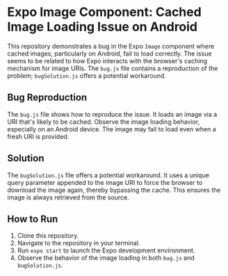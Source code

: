 # Expo Image Component: Cached Image Loading Issue on Android

This repository demonstrates a bug in the Expo `Image` component where cached images, particularly on Android, fail to load correctly.  The issue seems to be related to how Expo interacts with the browser's caching mechanism for image URIs. The `bug.js` file contains a reproduction of the problem; `bugSolution.js` offers a potential workaround.

## Bug Reproduction

The `bug.js` file shows how to reproduce the issue.  It loads an image via a URI that's likely to be cached.  Observe the image loading behavior, especially on an Android device.  The image may fail to load even when a fresh URI is provided.

## Solution

The `bugSolution.js` file offers a potential workaround. It uses a unique query parameter appended to the image URI to force the browser to download the image again, thereby bypassing the cache. This ensures the image is always retrieved from the source.

## How to Run

1. Clone this repository.
2. Navigate to the repository in your terminal.
3. Run `expo start` to launch the Expo development environment.
4. Observe the behavior of the image loading in both `bug.js` and `bugSolution.js`. 